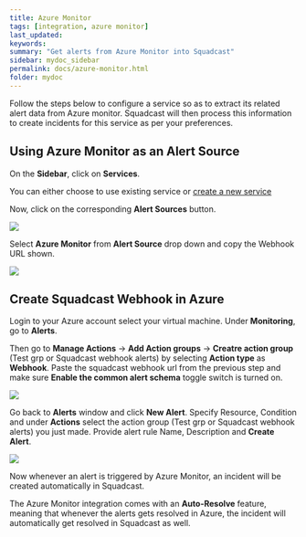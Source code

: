 ```yaml
---
title: Azure Monitor
tags: [integration, azure monitor]
last_updated:
keywords: 
summary: "Get alerts from Azure Monitor into Squadcast"
sidebar: mydoc_sidebar
permalink: docs/azure-monitor.html
folder: mydoc
---
```


Follow the steps below to configure a service so as to extract its related alert data from Azure monitor. Squadcast will then process this information to create incidents for this service as per your preferences.

## Using Azure Monitor as an Alert Source

On the **Sidebar**, click on **Services**.

You can either choose to use existing service or [create a new service](adding-a-service.html)

Now, click on the corresponding **Alert Sources** button.

![](images/integration_1.png)

Select **Azure Monitor** from  **Alert Source** drop down and copy the Webhook URL shown.

![](images/azure_1.png)

## Create Squadcast Webhook in Azure

Login to your Azure account select your virtual machine. Under **Monitoring**, go to **Alerts**.

Then go to **Manage Actions** → **Add Action groups** → **Creatre action group** (Test grp or Squadcast webhook alerts) by selecting **Action type** as **Webhook**. Paste the squadcast webhook url from the previous step and make sure **Enable the common alert schema** toggle switch is turned on.

![](images/azure_2.png)

Go back to **Alerts** window and click **New Alert**. Specify Resource, Condition and under **Actions** select the action group (Test grp or Squadcast webhook alerts) you just made. Provide alert rule Name, Description and **Create Alert**.

![](images/azure_3.png)

Now whenever an alert is triggered by Azure Monitor, an incident will be created automatically in Squadcast. 

The Azure Monitor integration comes with an **Auto-Resolve** feature, meaning that whenever the alerts gets resolved in Azure, the incident will automatically get resolved in Squadcast as well.